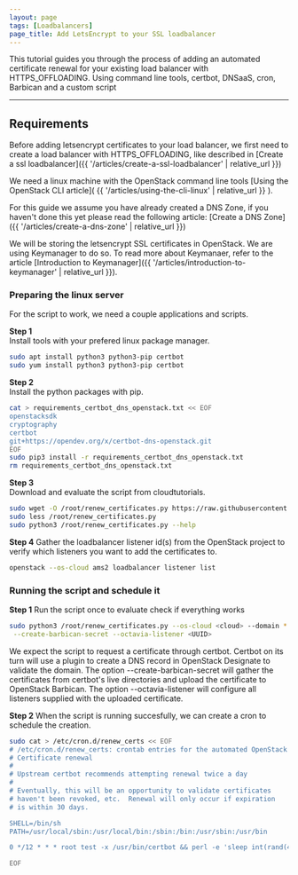 ```yaml
---
layout: page
tags: [Loadbalancers]
page_title: Add LetsEncrypt to your SSL loadbalancer
---
```


This tutorial guides you through the process of adding an automated certificate renewal for 
your existing load balancer with HTTPS_OFFLOADING. Using command line tools, certbot, DNSaaS, 
cron, Barbican and a custom script 

---

## Requirements
Before adding letsencrypt certificates to your load balancer, we first need to create a load 
balancer with HTTPS_OFFLOADING, like described in [Create a ssl loadbalancer]({{ '/articles/create-a-ssl-loadbalancer' | relative_url }}) 
 
We need a linux machine with the OpenStack command line tools [Using the OpenStack CLI article](
    {{ '/articles/using-the-cli-linux' | relative_url }}
).

For this guide we assume you have already created a DNS Zone, if you haven't
done this yet please read the following article:
[Create a DNS Zone]({{ '/articles/create-a-dns-zone' | relative_url }})
 
We will be storing the letsencrypt SSL certificates in OpenStack. We are using 
Keymanager to do so. To read more about Keymanaer, refer to the article 
[Introduction to Keymanager]({{ '/articles/introduction-to-keymanager' | relative_url }}).



### Preparing the linux server

For the script to work, we need a couple applications and scripts. 



**Step 1**  
Install tools with your prefered linux package manager. 
```bash
sudo apt install python3 python3-pip certbot
sudo yum install python3 python3-pip certbot
```
**Step 2**  
Install the python packages with pip. 
```bash
cat > requirements_certbot_dns_openstack.txt << EOF
openstacksdk
cryptography
certbot
git+https://opendev.org/x/certbot-dns-openstack.git
EOF
sudo pip3 install -r requirements_certbot_dns_openstack.txt
rm requirements_certbot_dns_openstack.txt
```

**Step 3**  
Download and evaluate the script from cloudtutorials. 
```bash
sudo wget -O /root/renew_certificates.py https://raw.githubusercontent.com/RobertJansen1/OpenStack-Docs/refs/heads/main/assets/scripts/2025-01-30-create-certbot-ssl-loadbalancer/renew_certificates.py
sudo less /root/renew_certificates.py
sudo python3 /root/renew_certificates.py --help
```
 
**Step 4** 
Gather the loadbalancer listener id(s) from the OpenStack project to verify which listeners 
you want to add the certificates to. 
```bash
openstack --os-cloud ams2 loadbalancer listener list
```

### Running the script and schedule it  

**Step 1** 
Run the script once to evaluate check if everything works
```bash
sudo python3 /root/renew_certificates.py --os-cloud <cloud> --domain *.test.example.com --renew \
 --create-barbican-secret --octavia-listener <UUID>
```  
We expect the script to request a certificate through certbot. Certbot on its turn will use a 
plugin to create a DNS record in OpenStack Designate to validate the domain. 
The option --create-barbican-secret will gather the certificates from certbot's live directories 
and upload the certificate to OpenStack Barbican. 
The option --octavia-listener <UUID> will configure all listeners supplied with the uploaded 
certificate. 

**Step 2**
When the script is running succesfully, we can create a cron to schedule the creation. 
```bash
sudo cat > /etc/cron.d/renew_certs << EOF
# /etc/cron.d/renew_certs: crontab entries for the automated OpenStack
# Certificate renewal
#
# Upstream certbot recommends attempting renewal twice a day
#
# Eventually, this will be an opportunity to validate certificates
# haven't been revoked, etc.  Renewal will only occur if expiration
# is within 30 days.

SHELL=/bin/sh
PATH=/usr/local/sbin:/usr/local/bin:/sbin:/bin:/usr/sbin:/usr/bin

0 */12 * * * root test -x /usr/bin/certbot && perl -e 'sleep int(rand(43200))' && python3 /root/renew_certificates.py --os-cloud <cloud> --domain *.test.example.com --renew  --create-barbican-secret --octavia-listener <UUID> >> /var/log/renew_cert.log 2>&1

EOF
```

